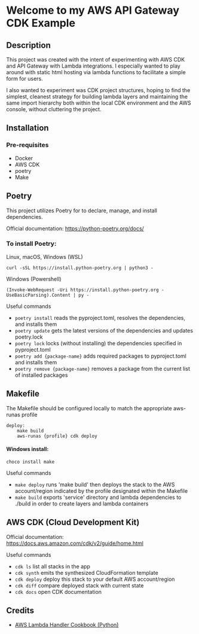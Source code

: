 # Welcome to my AWS API Gateway CDK Example

## Description

This project was created with the intent of experimenting with AWS CDK and API Gateway with Lambda integrations. I especially wanted to play around with static html hosting via lambda functions to facilitate a simple form for users.

I also wanted to experiment was CDK project structures, hoping to find the simplest, cleanest strategy for building lambda layers and maintaining the same import hierarchy both within the local CDK environment and the AWS console, without cluttering the project.

## Installation

### Pre-requisites
* Docker
* AWS CDK
* poetry
* Make

## Poetry
This project utilizes Poetry for to declare, manage, and install dependencies. 

Official documentation: https://python-poetry.org/docs/

### To install Poetry:
Linux, macOS, Windows (WSL)
```
curl -sSL https://install.python-poetry.org | python3 -
```

Windows (Powershell)
```
(Invoke-WebRequest -Uri https://install.python-poetry.org -UseBasicParsing).Content | py -
```

Useful commands
 * `poetry install` reads the pyproject.toml, resolves the dependencies, and installs them
 * `poetry update` gets the latest versions of the dependencies and updates poetry.lock
 * `poetry lock` locks (without installing) the dependencies specified in pyproject.toml
 * `poetry add {package-name}` adds required packages to pyproject.toml and installs them
 * `poetry remove {package-name}` removes a package from the current list of installed packages

## Makefile

The Makefile should be configured locally to match the appropriate aws-runas profile

```
deploy:
	make build
	aws-runas {profile} cdk deploy
```
#### Windows install:


```
choco install make
```

Useful commands

 * `make deploy` runs 'make build' then deploys the stack to the AWS account/region indicated by the profile designated within the Makefile
 * `make build` exports 'service' directory and lambda dependencies to ./build in order to create layers and lambda containers


## AWS CDK (Cloud Development Kit)
Official documentation: https://docs.aws.amazon.com/cdk/v2/guide/home.html
 
Useful commands

 * `cdk ls`          list all stacks in the app
 * `cdk synth`       emits the synthesized CloudFormation template
 * `cdk deploy`      deploy this stack to your default AWS account/region
 * `cdk diff`        compare deployed stack with current state
 * `cdk docs`        open CDK documentation


## Credits

* [AWS Lambda Handler Cookbook (Python)](https://github.com/ran-isenberg/aws-lambda-handler-cookbook)

